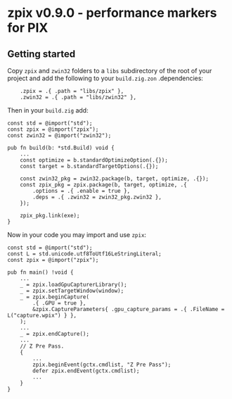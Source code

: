 # zpix v0.9.0 - performance markers for PIX

## Getting started

Copy `zpix` and `zwin32` folders to a `libs` subdirectory of the root of your project and add the following to your `build.zig.zon` .dependencies:
```zig
    .zpix = .{ .path = "libs/zpix" },
    .zwin32 = .{ .path = "libs/zwin32" },
```

Then in your `build.zig` add:

```zig
const std = @import("std");
const zpix = @import("zpix");
const zwin32 = @import("zwin32");

pub fn build(b: *std.Build) void {
    ...
    const optimize = b.standardOptimizeOption(.{});
    const target = b.standardTargetOptions(.{});

    const zwin32_pkg = zwin32.package(b, target, optimize, .{});
    const zpix_pkg = zpix.package(b, target, optimize, .{
        .options = .{ .enable = true },
        .deps = .{ .zwin32 = zwin32_pkg.zwin32 },
    });

    zpix_pkg.link(exe);
}
```

Now in your code you may import and use `zpix`:

```zig
const std = @import("std");
const L = std.unicode.utf8ToUtf16LeStringLiteral;
const zpix = @import("zpix");

pub fn main() !void {
    ...
    _ = zpix.loadGpuCapturerLibrary();
    _ = zpix.setTargetWindow(window);
    _ = zpix.beginCapture(
        .{ .GPU = true },
        &zpix.CaptureParameters{ .gpu_capture_params = .{ .FileName = L("capture.wpix") } },
    );
    ...
    _ = zpix.endCapture();
    ...
    // Z Pre Pass.
    {
        ...
        zpix.beginEvent(gctx.cmdlist, "Z Pre Pass");
        defer zpix.endEvent(gctx.cmdlist);
        ...
    }
}
```
